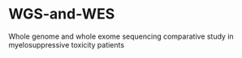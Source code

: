 # WGS-and-WES
Whole genome and whole exome sequencing comparative study in myelosuppressive toxicity patients
